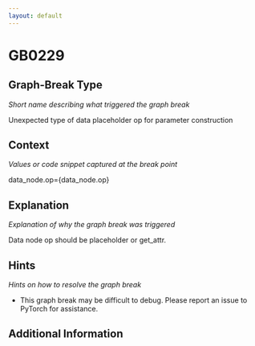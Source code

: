 ```yaml
---
layout: default
---
```

# GB0229

## Graph-Break Type
*Short name describing what triggered the graph break*

Unexpected type of data placeholder op for parameter construction

## Context
*Values or code snippet captured at the break point*

data_node.op={data_node.op}

## Explanation
*Explanation of why the graph break was triggered*

Data node op should be placeholder or get_attr.

## Hints
*Hints on how to resolve the graph break*

- This graph break may be difficult to debug. Please report an issue to PyTorch for assistance.


## Additional Information

<!-- ADDITIONAL INFORMATION START - Add custom information below this line -->

<!-- ADDITIONAL INFORMATION END -->

